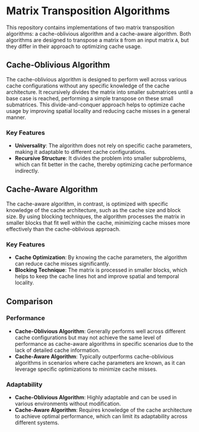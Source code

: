 # Matrix Transposition Algorithms

This repository contains implementations of two matrix transposition algorithms: a cache-oblivious algorithm and a cache-aware algorithm. Both algorithms are designed to transpose a matrix `B` from an input matrix `A`, but they differ in their approach to optimizing cache usage.

## Cache-Oblivious Algorithm

The cache-oblivious algorithm is designed to perform well across various cache configurations without any specific knowledge of the cache architecture. It recursively divides the matrix into smaller submatrices until a base case is reached, performing a simple transpose on these small submatrices. This divide-and-conquer approach helps to optimize cache usage by improving spatial locality and reducing cache misses in a general manner.

### Key Features
- **Universality**: The algorithm does not rely on specific cache parameters, making it adaptable to different cache configurations.
- **Recursive Structure**: It divides the problem into smaller subproblems, which can fit better in the cache, thereby optimizing cache performance indirectly.

## Cache-Aware Algorithm

The cache-aware algorithm, in contrast, is optimized with specific knowledge of the cache architecture, such as the cache size and block size. By using blocking techniques, the algorithm processes the matrix in smaller blocks that fit well within the cache, minimizing cache misses more effectively than the cache-oblivious approach.

### Key Features
- **Cache Optimization**: By knowing the cache parameters, the algorithm can reduce cache misses significantly.
- **Blocking Technique**: The matrix is processed in smaller blocks, which helps to keep the cache lines hot and improve spatial and temporal locality.

## Comparison
### Performance
- **Cache-Oblivious Algorithm**: Generally performs well across different cache configurations but may not achieve the same level of performance as cache-aware algorithms in specific scenarios due to the lack of detailed cache information.
- **Cache-Aware Algorithm**: Typically outperforms cache-oblivious algorithms in scenarios where cache parameters are known, as it can leverage specific optimizations to minimize cache misses.
### Adaptability
- **Cache-Oblivious Algorithm**: Highly adaptable and can be used in various environments without modification.
- **Cache-Aware Algorithm**: Requires knowledge of the cache architecture to achieve optimal performance, which can limit its adaptability across different systems.
